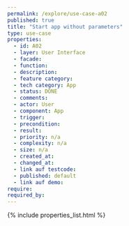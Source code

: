 ```yaml
---
permalink: /explore/use-case-a02
published: true
title: "Start app without parameters"
type: use-case
properties:
  - id: A02
  - layer: User Interface
  - facade:
  - function:
  - description:
  - feature category:
  - tech category: App
  - status: DONE
  - comments:
  - actor: User
  - component: App
  - trigger:
  - precondition:
  - result:
  - priority: n/a
  - complexity: n/a
  - size: n/a
  - created_at:
  - changed_at:
  - link auf testcode:
  - published: default
  - link auf demo:
require:
required_by:
---
```


{% include properties_list.html %}
